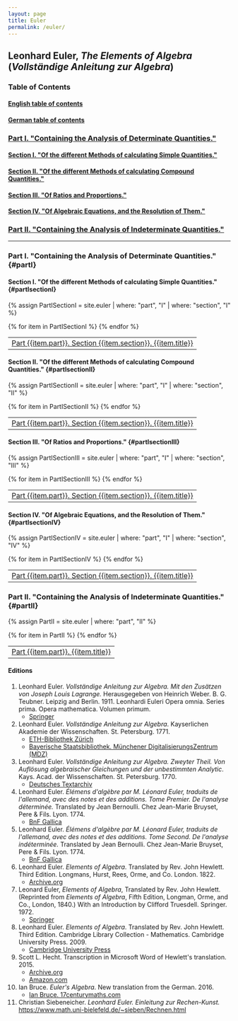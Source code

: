 ```yaml
---
layout: page
title: Euler
permalink: /euler/
---
```


## Leonhard Euler, *The Elements of Algebra* (*Vollständige Anleitung zur Algebra*)

### Table of Contents

#### [English table of contents](/assets/euler/en/TOCen.pdf)

#### [German table of contents](/assets/euler/de/TOCde.pdf)

### [Part I. "Containing the Analysis of Determinate Quantities."](#partI)

#### [Section I. "Of the different Methods of calculating Simple Quantities."](#partIsectionI)

#### [Section II. "Of the different Methods of calculating Compound Quantities."](#partIsectionII)

#### [Section III. "Of Ratios and Proportions."](#partIsectionIII)

#### [Section IV. "Of Algebraic Equations, and the Resolution of Them."](#partIsectionIV)

### [Part II. "Containing the Analysis of Indeterminate Quantities."](#partII)

---

### Part I. "Containing the Analysis of Determinate Quantities." {#partI}

#### Section I. "Of the different Methods of calculating Simple Quantities." {#partIsectionI}

{% assign PartISectionI = site.euler | where: "part", "I" | where: "section", "I" %}

<table>
{% for item in PartISectionI %}
<tr>
    <td><a href="{{ item.url }}">Part {{item.part}}. Section {{item.section}}. {{item.title}}</a></td>
</tr>
{% endfor %}
</table>

#### Section II. "Of the different Methods of calculating Compound Quantities." {#partIsectionII}

{% assign PartISectionII = site.euler | where: "part", "I" | where: "section", "II" %}

<table>
{% for item in PartISectionII %}
<tr>
    <td><a href="{{ item.url }}">Part {{item.part}}. Section {{item.section}}. {{item.title}}</a></td>
</tr>
{% endfor %}
</table>

#### Section III. "Of Ratios and Proportions." {#partIsectionIII}

{% assign PartISectionIII = site.euler | where: "part", "I" | where: "section", "III" %}

<table>
{% for item in PartISectionIII %}
<tr>
    <td><a href="{{ item.url }}">Part {{item.part}}. Section {{item.section}}. {{item.title}}</a></td>
</tr>
{% endfor %}
</table>

#### Section IV. "Of Algebraic Equations, and the Resolution of Them." {#partIsectionIV}

{% assign PartISectionIV = site.euler | where: "part", "I" | where: "section", "IV" %}

<table>
{% for item in PartISectionIV %}
<tr>
    <td><a href="{{ item.url }}">Part {{item.part}}. Section {{item.section}}. {{item.title}}</a></td>
</tr>
{% endfor %}
</table>

### Part II. "Containing the Analysis of Indeterminate Quantities." {#partII}

{% assign PartII = site.euler | where: "part", "II" %}

<table>
{% for item in PartII %}
<tr>
    <td><a href="{{ item.url }}">Part {{item.part}}. {{item.title}}</a></td>
</tr>
{% endfor %} 
</table>

#### Editions

1. Leonhard Euler. *Vollständige Anleitung zur Algebra. Mit den Zusätzen von Joseph Louis Lagrange.* Herausgegeben von Heinrich Weber. B. G. Teubner. Leipzig and Berlin. 1911. Leonhardi Euleri Opera omnia. Series prima. Opera mathematica. Volumen primum.
    - [Springer](https://link.springer.com/book/9783764314002)
2. Leonhard Euler. *Vollständige Anleitung zur Algebra*. Kayserlichen Akademie der Wissenschaften. St. Petersburg. 1771.
    - [ETH-Bibliothek Zürich](https://doi.org/10.3931/e-rara-9093)
    - [Bayerische Staatsbibliothek. Münchener DigitalisierungsZentrum (MDZ)](https://mdz-nbn-resolving.de/urn:nbn:de:bvb:12-bsb10081749-3)
3. Leonhard Euler. *Vollständige Anleitung zur Algebra. Zweyter Theil. Von Auflösung algebraischer Gleichungen und der unbestimmten Analytic*. Kays. Acad. der Wissenschaften. St. Petersburg. 1770.
    - [Deutsches Textarchiv](https://www.deutschestextarchiv.de/euler_algebra02_1770)
4. Leonhard Euler. *Élémens d'algèbre par M. Léonard Euler, traduits de l'allemand, avec des notes et des additions. Tome Premier. De l'analyse déterminée.* Translated by Jean Bernoulli. Chez Jean-Marie Bruyset, Pere & Fils. Lyon. 1774.
    - [BnF Gallica](https://gallica.bnf.fr/ark:/12148/bpt6k110159v)
5. Leonhard Euler. *Élémens d'algèbre par M. Léonard Euler, traduits de l'allemand, avec des notes et des additions. Tome Second. De l'analyse indéterminée.* Translated by Jean Bernoulli. Chez Jean-Marie Bruyset, Pere & Fils. Lyon. 1774.
    - [BnF Gallica](https://gallica.bnf.fr/ark:/12148/bpt6k123306p)
6. Leonhard Euler. *Elements of Algebra*. Translated by Rev. John Hewlett. Third Edition. Longmans, Hurst, Rees, Orme, and Co. London. 1822.
    - [Archive.org](https://archive.org/details/elementsofalgebr00euleuoft/)
7. Leonard Euler, *Elements of Algebra*, Translated by Rev. John Hewlett. (Reprinted from *Elements of Algebra*, Fifth Edition, Longman, Orme, and Co., London, 1840.) With an Introduction by Clifford Truesdell. Springer. 1972.
    - [Springer](https://doi.org/10.1007/978-1-4613-8511-0)
8. Leonhard Euler. *Elements of Algebra*. Translated by Rev. John Hewlett. Third Edition. Cambridge Library Collection - Mathematics. Cambridge University Press. 2009.
    - [Cambridge University Press](https://doi.org/10.1017/CBO9780511693519)
9. Scott L. Hecht. Transcription in Microsoft Word of Hewlett's translation. 2015.
    - [Archive.org](https://archive.org/details/ElementsOfAlgebraLeonhardEuler2015/)
    - [Amazon.com](https://www.amazon.com/Elements-Algebra-Leonhard-Euler/dp/150890118X)
10. Ian Bruce. *Euler's Algebra*. New translation from the German. 2016.
    - [Ian Bruce. 17centurymaths.com](https://www.17centurymaths.com/contents/euleralgebra.htm)
11. Christian Siebeneicher. *Leonhard Euler. Einleitung zur Rechen-Kunst.* <https://www.math.uni-bielefeld.de/~sieben/Rechnen.html>